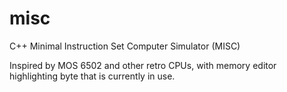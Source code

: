 # misc
C++ Minimal Instruction Set Computer Simulator (MISC)

Inspired by MOS 6502 and other retro CPUs, with memory editor highlighting byte that is currently in use.

